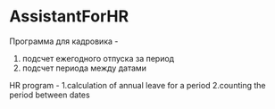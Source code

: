 # AssistantForHR

 Программа для кадровика -
 1. подсчет ежегодного отпуска за период
 2. подсчет периода между датами

 HR program -
 1.calculation of annual leave for a period
 2.counting the period between dates
 
 
